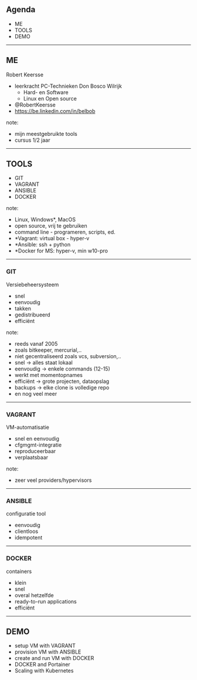 ## Agenda

* ME
* TOOLS
* DEMO

---

## ME

Robert Keersse

* leerkracht PC-Technieken Don Bosco Wilrijk
  - Hard- en Software
  - Linux en Open source
* @RobertKeersse
* https://be.linkedin.com/in/belbob  

note:
- mijn meestgebruikte tools
- cursus 1/2 jaar

---

## TOOLS

* GIT
* VAGRANT
* ANSIBLE
* DOCKER

note:
- Linux, Windows*, MacOS
- open source, vrij te gebruiken
- command line - programeren, scripts, ed.
- *Vagrant: virtual box - hyper-v
- *Ansible: ssh + python
- *Docker for MS: hyper-v, min w10-pro

---

### GIT

Versiebeheersysteem
  - snel
  - eenvoudig
  - takken
  - gedistribueerd
  - efficiënt

note:
- reeds vanaf 2005
- zoals bitkeeper, mercurial,..
- niet gecentraliseerd zoals vcs, subversion,..
- snel -> alles staat lokaal
- eenvoudig -> enkele commands (12-15)
- werkt met momentopnames
- efficiënt -> grote projecten, dataopslag
- backups -> elke clone is volledige repo
- en nog veel meer

---

### VAGRANT

VM-automatisatie
  - snel en eenvoudig
  - cfgmgmt-integratie
  - reproduceerbaar
  - verplaatsbaar

note:
- zeer veel providers/hypervisors

---

### ANSIBLE

configuratie tool
  - eenvoudig
  - clientloos
  - idempotent

---

### DOCKER

containers
  - klein
  - snel
  - overal hetzelfde
  - ready-to-run applications
  - efficiënt

---

## DEMO

* setup VM with VAGRANT
* provision VM with ANSIBLE
* create and run VM with DOCKER
* DOCKER and Portainer
* Scaling with Kubernetes
